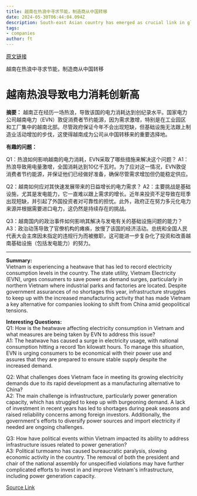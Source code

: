 ```yaml
---
title: 越南在热浪中寻求节能，制造商从中国转移
date: 2024-05-30T06:44:04.094Z
description: South-east Asian country has emerged as crucial link in global supply chain
tags: 
- companies
author: ft
---
```


[原文链接](https://ft.com/content/261bd603-e112-44dc-b2e1-f97a7db54353)

越南在热浪中寻求节能，制造商从中国转移

# 越南热浪导致电力消耗创新高

**摘要：**
越南正在经历一场热浪，导致该国的电力消耗达到创纪录水平。国家电力公司越南电力（EVN）敦促消费者节约能源，因为需求激增，特别是在工业园区和工厂集中的越南北部。尽管政府保证今年不会出现短缺，但基础设施无法跟上制造业活动增加的步伐，这使得越南成为公司从中国转移来的重要选择地。

**有趣的问题：**

Q1：热浪如何影响越南的电力消耗，EVN采取了哪些措施来解决这个问题？
A1：热浪导致用电量激增，全国消耗达到10亿千瓦时。为了应对这一情况，EVN敦促消费者节约能源，并保证他们已经做好准备，确保尽管需求增加但仍能稳定供应。

Q2：越南如何应对其快速发展带来的日益增长的电力需求？
A2：主要挑战是基础设施，尤其是发电能力，它一直难以跟上需求的增长。近年来投资不足导致在旺季出现短缺，并引起了外国投资者对可靠性的担忧。此外，政府正在努力多元化电力来源并根据需要进口电力，这仍然是持续存在的挑战。

Q3：越南国内的政治事件如何影响其解决与发电有关的基础设施问题的能力？
A3：政治动荡导致了官僚机构的瘫痪，放慢了该国的经济活动。总统和全国人民代表大会主席因未指定的违规行为而被撤职，这可能进一步复杂化了投资和改善越南基础设施（包括发电能力）的努力。

---

**Summary:**  
Vietnam is experiencing a heatwave that has led to record electricity consumption levels in the country. The state utility, Vietnam Electricity (EVN), urges consumers to save power as demand surges, particularly in northern Vietnam where industrial parks and factories are located. Despite government assurances of no shortages this year, infrastructure struggles to keep up with the increased manufacturing activity that has made Vietnam a key alternative for companies looking to shift from China amid geopolitical tensions.

**Interesting Questions:**  
Q1: How is the heatwave affecting electricity consumption in Vietnam and what measures are being taken by EVN to address this issue?  
A1: The heatwave has caused a surge in electricity usage, with national consumption hitting a record 1bn kilowatt hours. To manage this situation, EVN is urging consumers to be economical with their power use and assures that they are prepared to ensure stable supply despite the increased demand.

Q2: What challenges does Vietnam face in meeting its growing electricity demands due to its rapid development as a manufacturing alternative to China?  
A2: The main challenge is infrastructure, particularly power generation capacity, which has struggled to keep up with burgeoning demand. A lack of investment in recent years has led to shortages during peak seasons and raised reliability concerns among foreign investors. Additionally, the government's efforts to diversify power sources and import electricity if needed are ongoing challenges.

Q3: How have political events within Vietnam impacted its ability to address infrastructure issues related to power generation?  
A3: Political turmoamo has caused bureaucratic paralysis, slowing economic activity in the country. The removal of both the president and chair of the national assembly for unspecified violations may have further complicated efforts to invest in and improve Vietnam's infrastructure, including power generation capacity.

[Source Link](https://ft.com/content/261bd603-e112-44dc-b2e1-f97a7db54353)

